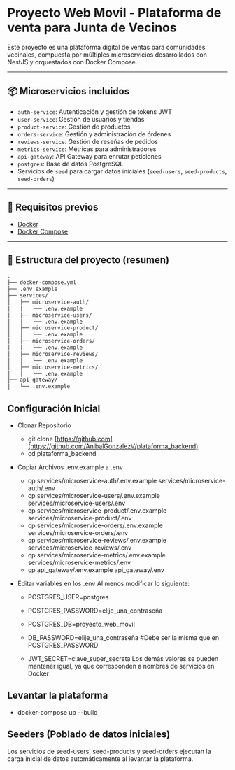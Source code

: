 # Proyecto Web Movil - Plataforma de venta para Junta de Vecinos

Este proyecto es una plataforma digital de ventas para comunidades vecinales, compuesta por múltiples microservicios desarrollados con NestJS y orquestados con Docker Compose.

---

## 📦 Microservicios incluidos

- `auth-service`: Autenticación y gestión de tokens JWT
- `user-service`: Gestión de usuarios y tiendas
- `product-service`: Gestión de productos
- `orders-service`: Gestión y administración de órdenes
- `reviews-service`: Gestión de reseñas de pedidos
- `metrics-service`: Métricas para administradores
- `api-gateway`: API Gateway para enrutar peticiones
- `postgres`: Base de datos PostgreSQL
- Servicios de `seed` para cargar datos iniciales (`seed-users`, `seed-products`, `seed-orders`)

---

## 🚀 Requisitos previos

- [Docker](https://www.docker.com/get-started)
- [Docker Compose](https://docs.docker.com/compose/install/)

---

## 📁 Estructura del proyecto (resumen)

```bash
.
├── docker-compose.yml
├── .env.example
├── services/
│   ├── microservice-auth/
│   │   └── .env.example
│   ├── microservice-users/
│   │   └── .env.example
│   ├── microservice-product/
│   │   └── .env.example
│   ├── microservice-orders/
│   │   └── .env.example
│   ├── microservice-reviews/
│   │   └── .env.example
│   ├── microservice-metrics/
│   │   └── .env.example
├── api_gateway/
│   └── .env.example
```
## Configuración Inicial
- Clonar Repositorio
    - git clone [https://github.com](https://github.com/AnibalGonzalezV/plataforma_backend)
    - cd plataforma_backend
 
- Copiar Archivos .env.example a .env
    - cp services/microservice-auth/.env.example services/microservice-auth/.env
    - cp services/microservice-users/.env.example services/microservice-users/.env
    - cp services/microservice-product/.env.example services/microservice-product/.env
    - cp services/microservice-orders/.env.example services/microservice-orders/.env
    - cp services/microservice-reviews/.env.example services/microservice-reviews/.env
    - cp services/microservice-metrics/.env.example services/microservice-metrics/.env
    - cp api_gateway/.env.example api_gateway/.env

 - Editar variables en los .env
   Al menos modificar lo siguiente:
     - POSTGRES_USER=postgres
     - POSTGRES_PASSWORD=elije_una_contraseña
     - POSTGRES_DB=proyecto_web_movil
  
     - DB_PASSWORD=elije_una_contraseña      #Debe ser la misma que en POSTGRES_PASSWORD
     - JWT_SECRET=clave_super_secreta
  Los demás valores se pueden mantener igual, ya que corresponden a nombres de servicios en Docker

## Levantar la plataforma
- docker-compose up --build

## Seeders (Poblado de datos iniciales)
Los servicios de seed-users, seed-products y seed-orders ejecutan la carga inicial de datos automáticamente al levantar la plataforma.


